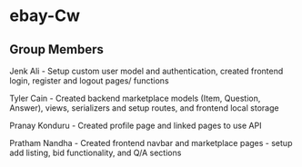 # ebay-Cw
## Group Members
Jenk Ali - Setup custom user model and authentication, created frontend login, register and logout pages/ functions

Tyler Cain - Created backend marketplace models (Item, Question, Answer), views, serializers and setup routes, and frontend local storage

Pranay Konduru - Created profile page and linked pages to use API

Pratham Nandha - Created frontend navbar and marketplace pages - setup add listing, bid functionality, and Q/A sections 
